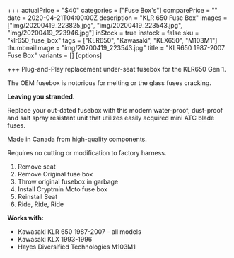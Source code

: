 +++
actualPrice = "$40"
categories = ["Fuse Box's"]
comparePrice = ""
date = 2020-04-21T04:00:00Z
description = "KLR 650 Fuse Box"
images = ["img/20200419_223825.jpg", "img/20200419_223543.jpg", "img/20200419_223946.jpg"]
inStock = true
instock = false
sku = "klr650_fuse_box"
tags = ["KLR650", "Kawasaki", "KLX650", "M103M1"]
thumbnailImage = "img/20200419_223543.jpg"
title = "KLR650 1987-2007 Fuse Box"
variants = []
[options]

+++
Plug-and-Play replacement under-seat fusebox for the KLR650 Gen 1.

The OEM fusebox is notorious for melting or the glass fuses cracking.

**Leaving you stranded.** 

Replace your out-dated fusebox with this modern water-proof, dust-proof and salt spray resistant unit that utilizes easily acquired mini ATC blade fuses.

Made in Canada from high-quality components. 

Requires no cutting or modification to factory harness. 

1. Remove seat
2. Remove Original fuse box
3. Throw original fusebox in garbage
4. Install Cryptmin Moto fuse box
5. Reinstall Seat
6. Ride, Ride, Ride

**Works with:**

* Kawasaki KLR 650 1987-2007 - all models
* Kawasaki KLX 1993-1996
* Hayes Diversified Technologies M103M1